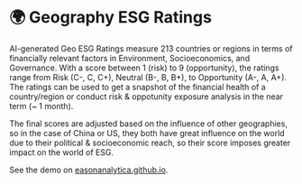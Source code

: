 # 🌍 Geography ESG Ratings

AI-generated Geo ESG Ratings measure 213 countries or regions in terms of financially relevant factors in Environment, Socioeconomics, and Governance. With a score between 1 (risk) to 9 (opportunity), the ratings range from Risk (C-, C, C+), Neutral (B-, B, B+), to Opportunity (A-, A, A+). The ratings can be used to get a snapshot of the financial health of a country/region or conduct risk & oppotunity exposure analysis in the near term (~ 1 month).

The final scores are adjusted based on the influence of other geographies, so in the case of China or US, they both have great influence on the world due to their political & socioeconomic reach, so their score imposes greater impact on the world of ESG.

See the demo on [easonanalytica.github.io](https://easonanalytica.github.io/projects/geoesgratings.html).
